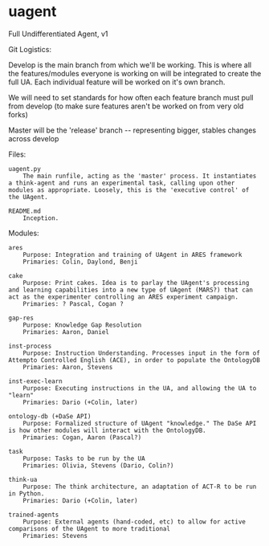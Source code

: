 # uagent
Full Undifferentiated Agent, v1

Git Logistics:

Develop is the main branch from which we'll be working. This is where all the features/modules everyone is working on will be integrated to create the full UA. Each individual feature will be worked on it's own branch.

We will need to set standards for how often each feature branch must pull from develop (to make sure features aren't be worked on from very old forks)

Master will be the 'release' branch -- representing bigger, stables changes across develop

Files:

	uagent.py
		The main runfile, acting as the 'master' process. It instantiates a think-agent and runs an experimental task, calling upon other modules as appropriate. Loosely, this is the 'executive control' of the UAgent. 

	README.md
		Inception.

Modules:
	
	ares
		Purpose: Integration and training of UAgent in ARES framework
		Primaries: Colin, Daylond, Benji

	cake
		Purpose: Print cakes. Idea is to parlay the UAgent's processing and learning capabilities into a new type of UAgent (MARS?) that can act as the experimenter controlling an ARES experiment campaign.
		Primaries: ? Pascal, Cogan ?

	gap-res
		Purpose: Knowledge Gap Resolution
		Primaries: Aaron, Daniel

	inst-process
		Purpose: Instruction Understanding. Processes input in the form of Attempto Controlled English (ACE), in order to populate the OntologyDB
		Primaries: Aaron, Stevens

	inst-exec-learn
		Purpose: Executing instructions in the UA, and allowing the UA to "learn"
		Primaries: Dario (+Colin, later)

	ontology-db (+DaSe API)
		Purpose: Formalized structure of UAgent "knowledge." The DaSe API is how other modules will interact with the OntologyDB.
		Primaries: Cogan, Aaron (Pascal?)

	task
		Purpose: Tasks to be run by the UA
		Primaries: Olivia, Stevens (Dario, Colin?)

	think-ua
		Purpose: The think architecture, an adaptation of ACT-R to be run in Python.
		Primaries: Dario (+Colin, later)

	trained-agents
		Purpose: External agents (hand-coded, etc) to allow for active comparisons of the UAgent to more traditional 
		Primaries: Stevens















